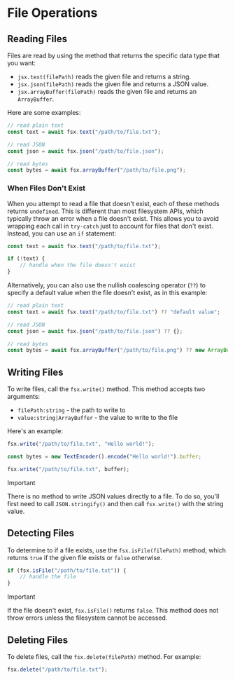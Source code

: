 # File Operations


## Reading Files

Files are read by using the method that returns the specific data type that you want:

* `jsx.text(filePath)` reads the given file and returns a string.
* `jsx.json(filePath)` reads the given file and returns a JSON value.
* `jsx.arrayBuffer(filePath)` reads the given file and returns an `ArrayBuffer`.

Here are some examples:

```js
// read plain text
const text = await fsx.text("/path/to/file.txt");

// read JSON
const json = await fsx.json("/path/to/file.json");

// read bytes
const bytes = await fsx.arrayBuffer("/path/to/file.png");
```

### When Files Don't Exist

When you attempt to read a file that doesn't exist, each of these methods returns `undefined`. This is different than most filesystem APIs, which typically throw an error when a file doesn't exist. This allows you to avoid wrapping each call in `try-catch` just to account for files that don't exist. Instead, you can use an `if` statement:

```js
const text = await fsx.text("/path/to/file.txt");

if (!text) {
    // handle when the file doesn't exist
}
```

Alternatively, you can also use the nullish coalescing operator (`??`) to specify a default value when the file doesn't exist, as in this example:

```js
// read plain text
const text = await fsx.text("/path/to/file.txt") ?? "default value";

// read JSON
const json = await fsx.json("/path/to/file.json") ?? {};

// read bytes
const bytes = await fsx.arrayBuffer("/path/to/file.png") ?? new ArrayBuffer(16);
```

## Writing Files

To write files, call the `fsx.write()` method. This method accepts two arguments:

- `filePath:string` - the path to write to
- `value:string|ArrayBuffer` - the value to write to the file

Here's an example:

```js
fsx.write("/path/to/file.txt", "Hello world!");

const bytes = new TextEncoder().encode("Hello world!").buffer;

fsx.write("/path/to/file.txt", buffer);
```

> [!IMPORTANT]
> There is no method to write JSON values directly to a file. To do so, you'll first need to call `JSON.stringify()` and then call `fsx.write()` with the string value.

## Detecting Files

To determine to if a file exists, use the `fsx.isFile(filePath)` method, which returns `true` if the given file exists or `false` otherwise.

```js
if (fsx.isFile("/path/to/file.txt")) {
    // handle the file
}
```

> [!IMPORTANT]
> If the file doesn't exist, `fsx.isFile()` returns `false`. This method does not throw errors unless the filesystem cannot be accessed.

## Deleting Files

To delete files, call the `fsx.delete(filePath)` method. For example:

```js
fsx.delete("/path/to/file.txt");
```
